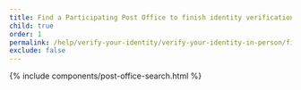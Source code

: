 ```yaml
---
title: Find a Participating Post Office to finish identity verification
child: true
order: 1
permalink: /help/verify-your-identity/verify-your-identity-in-person/find-a-participating-post-office/
exclude: false
---
```


{% include components/post-office-search.html %}
